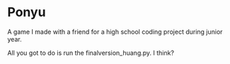 # Ponyu
A game I made with a friend for a high school coding project during junior year.

All you got to do is run the finalversion_huang.py. I think?
